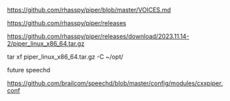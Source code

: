 https://github.com/rhasspy/piper/blob/master/VOICES.md

https://github.com/rhasspy/piper/releases

https://github.com/rhasspy/piper/releases/download/2023.11.14-2/piper_linux_x86_64.tar.gz

tar xf piper_linux_x86_64.tar.gz -C ~/opt/

future speechd 

https://github.com/brailcom/speechd/blob/master/config/modules/cxxpiper.conf
